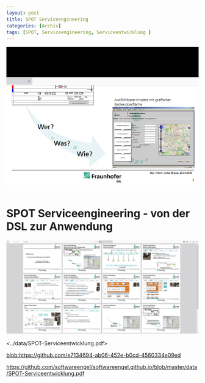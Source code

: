 ```yaml
---
layout: post
title: SPOT Serviceengineering
categories: [Archiv]
tags: [SPOT, Serviceengineering, Serviceentwicklung ]
---
```

![](../pics/20230707141552_fhg_iml_spot_.png)

# SPOT Serviceengineering - von der DSL zur Anwendung 

![](../pics/20230707141530_spot_srchiv.png)

<../data/SPOT-Serviceentwicklung.pdf>


<blob:https://github.com/e7134694-ab06-452e-b0cd-4560334e09ed>

<https://github.com/softwareengel/softwareengel.github.io/blob/master/data/SPOT-Serviceentwicklung.pdf>
